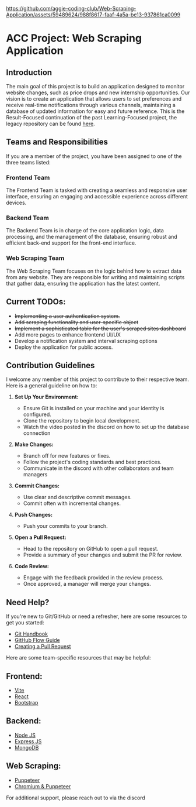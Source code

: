 https://github.com/aggie-coding-club/Web-Scraping-Application/assets/59489624/988f8617-faaf-4a5a-be13-937861ca0099

# ACC Project: Web Scraping Application

## Introduction

The main goal of this project is to build an application designed to monitor website changes, such as price drops and new internship opportunities. Our vision is to create an application that allows users to set preferences and receive real-time notifications through various channels, maintaining a database of updated information for easy and future reference. This is the Result-Focused continuation of the past Learning-Focused project, the legacy repository can be found [here](https://github.com/Beketovian/wsapp).

## Teams and Responsibilities

If you are a member of the project, you have been assigned to one of the three teams listed:

### Frontend Team

The Frontend Team is tasked with creating a seamless and responsive user interface, ensuring an engaging and accessible experience across different devices.

### Backend Team

The Backend Team is in charge of the core application logic, data processing, and the management of the database, ensuring robust and efficient back-end support for the front-end interface.

### Web Scraping Team

The Web Scraping Team focuses on the logic behind how to extract data from any website. They are responsible for writing and maintaining scripts that gather data, ensuring the application has the latest content.

## Current TODOs:

- ~~Implementing a user authentication system.~~
- ~~Add scraping functionality and user-specific object~~
- ~~Implement a sophisticated table for the user's scraped sites dashboard~~
- Add more pages to enhance frontend UI/UX
- Develop a notification system and interval scraping options
- Deploy the application for public access.

## Contribution Guidelines

I welcome any member of this project to contribute to their respective team. Here is a general guideline on how to:

1. **Set Up Your Environment:**

   - Ensure Git is installed on your machine and your identity is configured.
   - Clone the repository to begin local development.
   - Watch the video posted in the discord on how to set up the database connection

2. **Make Changes:**

   - Branch off for new features or fixes.
   - Follow the project's coding standards and best practices.
   - Communicate in the discord with other collaborators and team managers

3. **Commit Changes:**

   - Use clear and descriptive commit messages.
   - Commit often with incremental changes.

4. **Push Changes:**

   - Push your commits to your branch.

5. **Open a Pull Request:**

   - Head to the repository on GitHub to open a pull request.
   - Provide a summary of your changes and submit the PR for review.

6. **Code Review:**
   - Engage with the feedback provided in the review process.
   - Once approved, a manager will merge your changes.

## Need Help?

If you're new to Git/GitHub or need a refresher, here are some resources to get you started:

- [Git Handbook](https://guides.github.com/introduction/git-handbook/)
- [GitHub Flow Guide](https://guides.github.com/introduction/flow/)
- [Creating a Pull Request](https://docs.github.com/en/github/collaborating-with-issues-and-pull-requests/creating-a-pull-request)

Here are some team-specific resources that may be helpful:

## Frontend:

- [Vite](https://vitejs.dev/guide)
- [React](https://react.dev/learn)
- [Bootstrap](https://react-bootstrap.netlify.app/docs/components/accordion)

## Backend:

- [Node JS](https://nodejs.org/en/learn)
- [Express JS](https://expressjs.com/)
- [MongoDB](https://www.mongodb.com/docs/manual/)

## Web Scraping:

- [Puppeteer](https://pptr.dev/)
- [Chromium & Puppeteer](https://medium.com/@devinred/introduction-to-scraping-and-automation-fed81d5944cf)

For additional support, please reach out to via the discord
